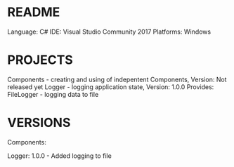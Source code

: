 # README #
Language: C#
IDE: Visual Studio Community 2017
Platforms: Windows

# PROJECTS #
Components - creating and using of indepentent Components, Version: Not released yet
Logger - logging application state, Version: 1.0.0
	Provides: FileLogger - logging data to file

# VERSIONS #
Components:

Logger:
1.0.0 
	- Added logging to file
	
	